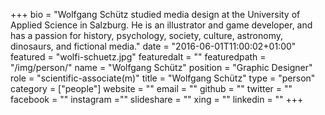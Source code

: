 +++
bio = "Wolfgang Schütz studied media design at the University of Applied Science in Salzburg. He is an illustrator and game developer, and has a passion for history, psychology, society, culture, astronomy, dinosaurs, and fictional media."
date = "2016-06-01T11:00:02+01:00"
featured = "wolfi-schuetz.jpg"
featuredalt = ""
featuredpath = "/img/person/"
name = "Wolfgang Schütz"
position = "Graphic Designer"
role = "scientific-associate(m)"
title = "Wolfgang Schütz"
type = "person"
category = ["people"]
website = ""
email = ""
github = ""
twitter = ""
facebook = ""
instagram =""
slideshare = ""
xing = ""
linkedin = ""
+++
